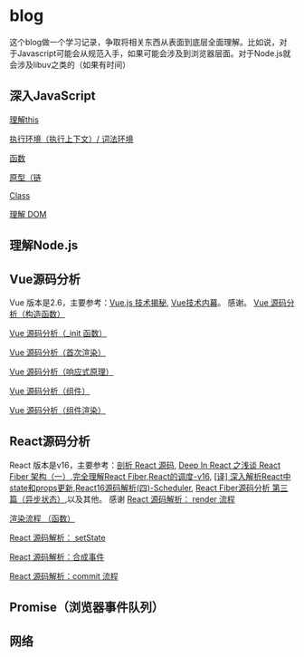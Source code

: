 # blog
这个blog做一个学习记录，争取将相关东西从表面到底层全面理解。比如说，对于Javascript可能会从规范入手，如果可能会涉及到浏览器层面。对于Node.js就会涉及libuv之类的（如果有时间）
## 深入JavaScript

  [理解this](https://github.com/yangdui/blog/issues/4)
  
  [执行环境（执行上下文）/ 词法环境](https://github.com/yangdui/blog/issues/5) 
  
  [函数](https://github.com/yangdui/blog/issues/6)
  
  [原型（链](https://github.com/yangdui/blog/issues/9)
  
  [Class](https://github.com/yangdui/blog/issues/8)
  
  [理解 DOM](https://github.com/yangdui/blog/issues/10)
## 理解Node.js
  
## Vue源码分析
  Vue 版本是2.6，主要参考：[Vue.js 技术揭秘](https://ustbhuangyi.github.io/vue-analysis/), [Vue技术内幕](http://caibaojian.com/vue-design/art/1start-learn.html)。
  感谢。
  [Vue 源码分析（构造函数）](https://github.com/yangdui/blog/issues/11)
  
  [Vue 源码分析（_init 函数）](https://github.com/yangdui/blog/issues/12)
  
  [Vue 源码分析（首次渲染）](https://github.com/yangdui/blog/issues/13)
  
  [Vue 源码分析（响应式原理）](https://github.com/yangdui/blog/issues/14)
  
  [Vue 源码分析（组件）](https://github.com/yangdui/blog/issues/15)
  
  [Vue 源码分析（组件渲染）](https://github.com/yangdui/blog/issues/16)
## React源码分析
React 版本是v16，主要参考：[剖析 React 源码](https://zhuanlan.zhihu.com/p/64858764), [Deep In React 之浅谈 React Fiber 架构（一）](https://www.jianshu.com/p/19d97000cd83),[完全理解React Fiber](http://www.ayqy.net/blog/dive-into-react-fiber/),[React的调度-v16](https://que01.top/2019/08/28/v16-Scheduling-in-React/), [[译] 深入解析React中state和props更新](https://juejin.im/post/5cdcc18af265da03537902f2),[React16源码解析(四)-Scheduler](https://segmentfault.com/a/1190000020737020?utm_source=tag-newest), [React Fiber源码分析 第三篇（异步状态）](https://www.cnblogs.com/Darlietoothpaste/p/9852849.html),以及其他。
感谢
  [React 源码解析： render 流程 ](https://github.com/yangdui/blog/issues/17)
  
  [渲染流程 （函数）](https://github.com/yangdui/blog/issues/18)
  
  [React 源码解析： setState](https://github.com/yangdui/blog/issues/19)
  
  [React 源码解析：合成事件](https://github.com/yangdui/blog/issues/20)
  
  [React 源码解析：commit 流程](https://github.com/yangdui/blog/issues/21)
## Promise（浏览器事件队列）
## 网络
